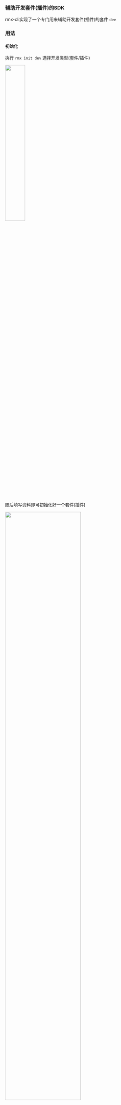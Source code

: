 ### 辅助开发套件(插件)的SDK

rmx-cli实现了一个专门用来辅助开发套件(插件)的套件 `dev`

### 用法

#### 初始化

执行 `rmx init dev` 选择开发类型(套件/插件)

<img src="https://img.alicdn.com/tfs/TB1Dm5mqoH1gK0jSZSyXXXtlpXa-622-154.png" width="36%">

随后填写资料即可初始化好一个套件(插件)

<img src="https://img.alicdn.com/tfs/TB1bDalqXY7gK0jSZKzXXaikpXa-1226-854.png" width="70%">


#### 本地开发

执行 `rmx dev` 会将当前套件(插件)link到rmx-cli的套件(插件)安装目录下，接下来就可以直接调试你的套件(插件)了

<img src="https://img.alicdn.com/tfs/TB1CxJ2oHr1gK0jSZR0XXbP8XXa-1170-910.png" width="70%">

套件调试开发：
  - 运行 `rmx init [你的套件名]`，即可执行当前套件里的init命令
  - 在你init完的项目里，必须有配置rmxConfig: { "kit": "[你的套件名]"}
  - 其他套件必要的命令逐一实现调试即可 (init, dev, add, test等等)

插件调试开发：
  - 运行 `rmx [你的插件名]`，即可执行当前插件里的代码

退出开发模式：
  - 运行 `rmx dev --exit` 即可取消link，退出本地开发模式



#### 发布

本地开发调试完毕，执行 `rmx publish` 即可发布当前套件(插件)到tnpm上 

<img src="https://img.alicdn.com/tfs/TB1ZwF5oQL0gK0jSZFAXXcA9pXa-1164-1218.png" width="70%">


> ps: 不需要手动修改package.json里的version，系统会自动在原来的版本上+1

发布完毕，就可以将你开发好的套件(插件)信息提交给 `@崇志`，加入到rmx-cli的可用套件(插件)里了。



